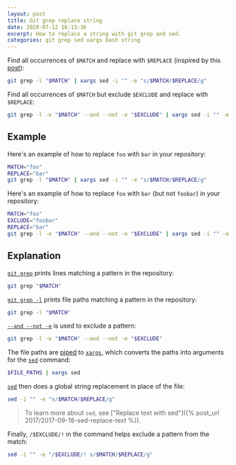 ```yaml
---
layout: post
title: Git grep replace string
date: 2020-07-12 16:13:36
excerpt: How to replace a string with git grep and sed.
categories: git grep sed xargs bash string
---
```


Find all occurrences of `$MATCH` and replace with `$REPLACE` (inspired by this [post](https://blog.jasonmeridth.com/posts/use-git-grep-to-replace-strings-in-files-in-your-git-repository/)):

```sh
git grep -l "$MATCH" | xargs sed -i "" -e "s/$MATCH/$REPLACE/g"
```

Find all occurrences of `$MATCH` but exclude `$EXCLUDE` and replace with `$REPLACE`:

```sh
git grep -l -e "$MATCH" --and --not -e "$EXCLUDE" | xargs sed -i "" -e "/$EXCLUDE/! s/$MATCH/$REPLACE/g"
```

## Example

Here's an example of how to replace `foo` with `bar` in your repository:

```bash
MATCH="foo"
REPLACE="bar"
git grep -l "$MATCH" | xargs sed -i "" -e "s/$MATCH/$REPLACE/g"
```

Here's an example of how to replace `foo` with `bar` (but not `foobar`) in your repository:

```bash
MATCH="foo"
EXCLUDE="foobar"
REPLACE="bar"
git grep -l -e "$MATCH" --and --not -e "$EXCLUDE" | xargs sed -i "" -e "/$EXCLUDE/! s/$MATCH/$REPLACE/g"
```

## Explanation

[`git grep`](https://git-scm.com/docs/git-grep) prints lines matching a pattern in the repository:

```sh
git grep "$MATCH"
```

[`git grep -l`](https://git-scm.com/docs/git-grep#Documentation/git-grep.txt--l) prints file paths matching a pattern in the repository:

```sh
git grep -l "$MATCH"
```

[`--and --not -e`](https://git-scm.com/docs/git-grep#Documentation/git-grep.txt--e) is used to exclude a pattern:

```sh
git grep -l -e "$MATCH" --and --not -e "$EXCLUDE"
```

The file paths are [piped](<https://en.wikipedia.org/wiki/Pipeline_(Unix)>) to [`xargs`](https://en.wikipedia.org/wiki/Xargs), which converts the paths into arguments for the [`sed`](https://en.wikipedia.org/wiki/Sed) command:

```sh
$FILE_PATHS | xargs sed
```

[`sed`](https://www.freebsd.org/cgi/man.cgi?query=sed) then does a global string replacement in place of the file:

```sh
sed -i "" -e "s/$MATCH/$REPLACE/g"
```

> To learn more about `sed`, see ["Replace text with sed"]({% post_url 2017/2017-09-18-sed-replace-text %}).

Finally, `/$EXCLUDE/!` in the command helps exclude a pattern from the match:

```sh
sed -i "" -e "/$EXCLUDE/! s/$MATCH/$REPLACE/g"
```
